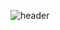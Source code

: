 ![header](https://capsule-render.vercel.app/api?type=waving&color=gradient&height=200&section=header&text=hyunki&fontSize=90)


